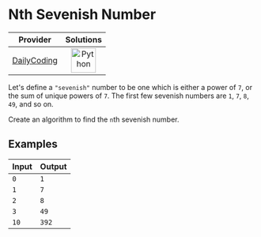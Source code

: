 # Nth Sevenish Number

<!-- INFO TABLE BEGIN -->

| Provider                                              | Solutions                                                                                                                                        |
| :---------------------------------------------------: | :----------------------------------------------------------------------------------------------------------------------------------------------: |
| [DailyCoding](../../../docs/providers/DailyCoding.md) | [<img src="https://res.cloudinary.com/rascaltwo/image/upload/v1631924087/python_xzdlti.svg" alt="Python" title="Python" width="50" />](solve.py) |

<!-- INFO TABLE END -->

Let's define a `"sevenish"` number to be one which is either a power of `7`, or the sum of unique powers of `7`. The first few sevenish numbers are `1`, `7`, `8`, `49`, and so on.

Create an algorithm to find the `n`th sevenish number.

## Examples

| Input | Output |
| ----- | ------ |
| `0`   | `1`    |
| `1`   | `7`    |
| `2`   | `8`    |
| `3`   | `49`   |
| `10`  | `392`  |
